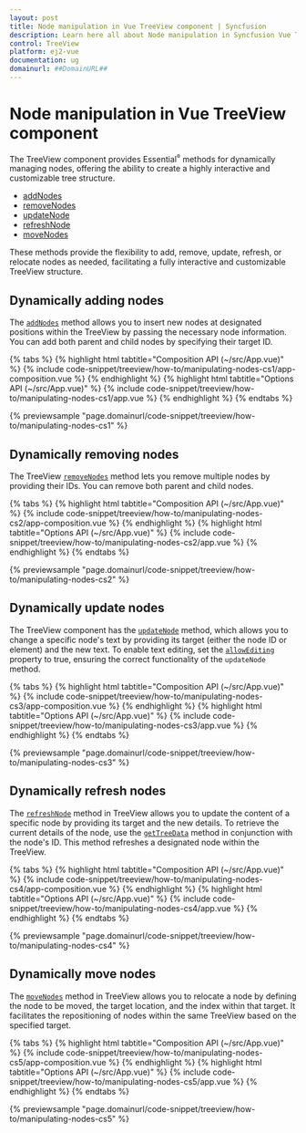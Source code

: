 ```yaml
---
layout: post
title: Node manipulation in Vue TreeView component | Syncfusion
description: Learn here all about Node manipulation in Syncfusion Vue TreeView component of Syncfusion Essential JS 2 and more.
control: TreeView 
platform: ej2-vue
documentation: ug
domainurl: ##DomainURL##
---
```


# Node manipulation in Vue TreeView component

The TreeView component provides Essential<sup style="font-size:70%">&reg;</sup> methods for dynamically managing nodes, offering the ability to create a highly interactive and customizable tree structure.

* [addNodes](https://ej2.syncfusion.com/vue/documentation/api/treeview/#addnodes)
* [removeNodes](https://ej2.syncfusion.com/vue/documentation/api/treeview/#removenodes)
* [updateNode](https://ej2.syncfusion.com/vue/documentation/api/treeview/#updatenode)
* [refreshNode](https://ej2.syncfusion.com/vue/documentation/api/treeview/#refreshnode)
* [moveNodes](https://ej2.syncfusion.com/vue/documentation/api/treeview/#movenodes)

These methods provide the flexibility to add, remove, update, refresh, or relocate nodes as needed, facilitating a fully interactive and customizable TreeView structure.

## Dynamically adding nodes

The [`addNodes`](https://ej2.syncfusion.com/vue/documentation/api/treeview/#addnodes) method allows you to insert new nodes at designated positions within the TreeView by passing the necessary node information. You can add both parent and child nodes by specifying their target ID.

{% tabs %}
{% highlight html tabtitle="Composition API (~/src/App.vue)" %}
{% include code-snippet/treeview/how-to/manipulating-nodes-cs1/app-composition.vue %}
{% endhighlight %}
{% highlight html tabtitle="Options API (~/src/App.vue)" %}
{% include code-snippet/treeview/how-to/manipulating-nodes-cs1/app.vue %}
{% endhighlight %}
{% endtabs %}
        
{% previewsample "page.domainurl/code-snippet/treeview/how-to/manipulating-nodes-cs1" %}

## Dynamically removing nodes

The TreeView [`removeNodes`](https://ej2.syncfusion.com/vue/documentation/api/treeview/#removenodes) method lets you remove multiple nodes by providing their IDs. You can remove both parent and child nodes.

{% tabs %}
{% highlight html tabtitle="Composition API (~/src/App.vue)" %}
{% include code-snippet/treeview/how-to/manipulating-nodes-cs2/app-composition.vue %}
{% endhighlight %}
{% highlight html tabtitle="Options API (~/src/App.vue)" %}
{% include code-snippet/treeview/how-to/manipulating-nodes-cs2/app.vue %}
{% endhighlight %}
{% endtabs %}
        
{% previewsample "page.domainurl/code-snippet/treeview/how-to/manipulating-nodes-cs2" %}

## Dynamically update nodes

The TreeView component has the [`updateNode`](https://ej2.syncfusion.com/vue/documentation/api/treeview/#updatenode) method, which allows you to change a specific node's text by providing its target (either the node ID or element) and the new text. To enable text editing, set the [`allowEditing`](https://ej2.syncfusion.com/vue/documentation/api/treeview#allowediting) property to true, ensuring the correct functionality of the `updateNode` method.

{% tabs %}
{% highlight html tabtitle="Composition API (~/src/App.vue)" %}
{% include code-snippet/treeview/how-to/manipulating-nodes-cs3/app-composition.vue %}
{% endhighlight %}
{% highlight html tabtitle="Options API (~/src/App.vue)" %}
{% include code-snippet/treeview/how-to/manipulating-nodes-cs3/app.vue %}
{% endhighlight %}
{% endtabs %}
        
{% previewsample "page.domainurl/code-snippet/treeview/how-to/manipulating-nodes-cs3" %}

## Dynamically refresh nodes

The [`refreshNode`](https://ej2.syncfusion.com/vue/documentation/api/treeview/#refreshnode) method in TreeView allows you to update the content of a specific node by providing its target and the new details. To retrieve the current details of the node, use the [`getTreeData`](https://ej2.syncfusion.com/vue/documentation/api/treeview#gettreedata) method in conjunction with the node's ID. This method refreshes a designated node within the TreeView.

{% tabs %}
{% highlight html tabtitle="Composition API (~/src/App.vue)" %}
{% include code-snippet/treeview/how-to/manipulating-nodes-cs4/app-composition.vue %}
{% endhighlight %}
{% highlight html tabtitle="Options API (~/src/App.vue)" %}
{% include code-snippet/treeview/how-to/manipulating-nodes-cs4/app.vue %}
{% endhighlight %}
{% endtabs %}
        
{% previewsample "page.domainurl/code-snippet/treeview/how-to/manipulating-nodes-cs4" %}

## Dynamically move nodes

The [`moveNodes`](https://ej2.syncfusion.com/vue/documentation/api/treeview/#movenodes) method in TreeView allows you to relocate a node by defining the node to be moved, the target location, and the index within that target. It facilitates the repositioning of nodes within the same TreeView based on the specified target.

{% tabs %}
{% highlight html tabtitle="Composition API (~/src/App.vue)" %}
{% include code-snippet/treeview/how-to/manipulating-nodes-cs5/app-composition.vue %}
{% endhighlight %}
{% highlight html tabtitle="Options API (~/src/App.vue)" %}
{% include code-snippet/treeview/how-to/manipulating-nodes-cs5/app.vue %}
{% endhighlight %}
{% endtabs %}
        
{% previewsample "page.domainurl/code-snippet/treeview/how-to/manipulating-nodes-cs5" %}
